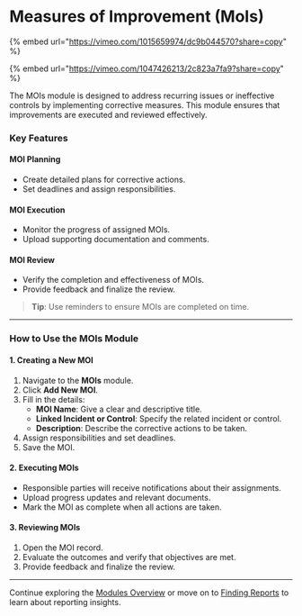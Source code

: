 # Measures of Improvement (MoIs)

{% embed url="https://vimeo.com/1015659974/dc9b044570?share=copy" %}

{% embed url="https://vimeo.com/1047426213/2c823a7fa9?share=copy" %}

The MOIs module is designed to address recurring issues or ineffective controls by implementing corrective measures. This module ensures that improvements are executed and reviewed effectively.

### Key Features

#### MOI Planning

* Create detailed plans for corrective actions.
* Set deadlines and assign responsibilities.

#### MOI Execution

* Monitor the progress of assigned MOIs.
* Upload supporting documentation and comments.

#### MOI Review

* Verify the completion and effectiveness of MOIs.
* Provide feedback and finalize the review.

> **Tip**: Use reminders to ensure MOIs are completed on time.

***

### How to Use the MOIs Module

#### 1. Creating a New MOI

1. Navigate to the **MOIs** module.
2. Click **Add New MOI**.
3. Fill in the details:
   * **MOI Name**: Give a clear and descriptive title.
   * **Linked Incident or Control**: Specify the related incident or control.
   * **Description**: Describe the corrective actions to be taken.
4. Assign responsibilities and set deadlines.
5. Save the MOI.

#### 2. Executing MOIs

* Responsible parties will receive notifications about their assignments.
* Upload progress updates and relevant documents.
* Mark the MOI as complete when all actions are taken.

#### 3. Reviewing MOIs

1. Open the MOI record.
2. Evaluate the outcomes and verify that objectives are met.
3. Provide feedback and finalize the review.

***

Continue exploring the [Modules Overview](../) or move on to [Finding Reports](../findings-report.md) to learn about reporting insights.
